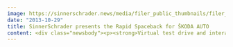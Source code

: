```yaml
---
image: https://sinnerschrader.news/media/filer_public_thumbnails/filer_public/45/d4/45d44fa8-7e9c-42d1-8e47-08fae0dc74c3/varfoldersdjk8pxf42x64d8fxslz8jcc8fc0000gnttmpq4lnxk__480x288_q85_crop_subsampling-2_upscale.jpg
date: "2013-10-29"
title: SinnerSchrader presents the Rapid Spaceback for ŠKODA AUTO
content: <div class="newsbody"><p><strong>Virtual test drive and interactive film for its debut in the high-volume compact segment.<br/></strong><br/>As the first Rapid Spaceback roll out to the customers, fans and potential purchasers can already put the latest ŠKODA model through its paces online.</p><p>For the first time in the company's history, ŠKODA AUTO is relying on a digital pre-launch for the Rapid Spaceback – created by SinnerSchrader. The <a href="http&#58;//www.sinnerschrader.com/en/skodas-global-digital-agency/">global digital agency of ŠKODA</a> has designed and created a multi-stage campaign, which the Czech car manufacturer is currently using to launch its first hatchback model successively in 22 countries. The campaign underlines the dynamic, youthful design as well as the generous amount of space in the new compact car from ŠKODA. The campaign slogan&#58; "Space is a feeling".</p><p>[caption id="attachment_3331" align="alignnone" width="614"]<a href="http&#58;//www.rapidspaceback.com/"><img alt="ŠKODA Rapid Spaceback Hyperlapse" class="wp-image-3331" height="457" src="http&#58;//www.sinnerschrader.com/wp-content/uploads/2013/10/Rapid-Spaceback-Hyperlapse-1024x761.png" title="ŠKODA Rapid Spaceback Hyperlapse" width="614"/></a> ŠKODA Rapid Spaceback Hyperlapse[/caption]</p><p><em>Hyperlapse – the virtual test drive</em><br/>Users can experience this new dimension when they go on a test drive in the Rapid Spaceback at <a href="http&#58;//www.rapidspaceback.com">www.rapidspaceback.com</a>. There are 19 prepared routes, e.g. to the Brandenburg Gate in Berlin, through the winding alleys of Bangkok or along the Seine in Paris. Video filters and music to suit each route make driving the Rapid Spaceback a playful experience. Users can also create their own routes and share them with friends on Facebook and Twitter. If users like it, they can book a real test drive at a dealership with just one click.</p><p><em>Interactive video<br/></em>Those who would first like to find out a little more about the new Rapid Spaceback before taking the drive can do so with an interactive film at <a href="http&#58;//www.spaceisafeeling.com">www.spaceisafeeling.com</a>. The plot&#58; The proud new owner of a Rapid Spaceback presents his new car but suddenly has to leave the garage. An opportunity to test it without being watched. The panoramic glass roof, the extended rear window, the xenon headlights, the engine or the entertainment system – fans and prospective buyers can try everything out in this film. Users should be prepared to expect some surprises…</p><p>Martin Gassner, Managing Director of SinnerSchrader&#58;<br/>"We are delighted to be presenting our work for ŠKODA for the first time. It originated in our Prague office – designed and implemented by an interdisciplinary team of creative people, technicians and strategists."</p><p>&lt;iframe src="//www.youtube.com/embed/108T3dE8dJI" height="480" width="640" allowfullscreen="" frameborder="0"&gt;&lt;/iframe&gt;</p><p><a class="news-backlink" href="/en/"><svg class="svg-ico svg-ico--arrow-left"><use xlink&#58;href="#arrow-down"></use></svg>Back to the overview</a></p></div>
---
```

